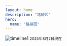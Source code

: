 ```yaml
---
layout: home
description: "路線図"
hero:
  name: "路線図"
---
```


![timeline1](/img/map2025-08-02.png)
<small>2025年8月2日現在</small>